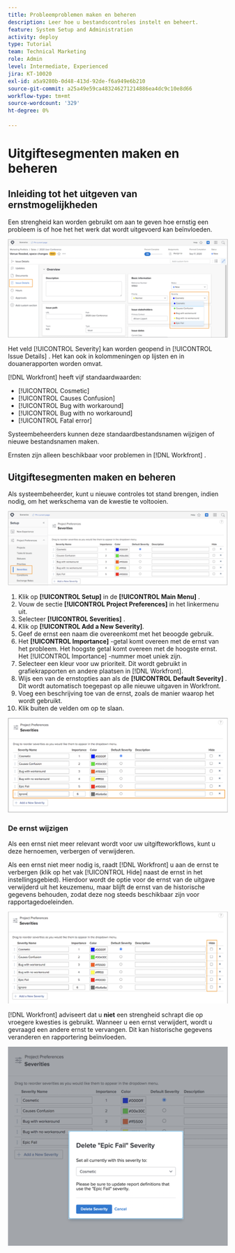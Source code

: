 ```yaml
---
title: Probleemproblemen maken en beheren
description: Leer hoe u bestandscontroles instelt en beheert.
feature: System Setup and Administration
activity: deploy
type: Tutorial
team: Technical Marketing
role: Admin
level: Intermediate, Experienced
jira: KT-10020
exl-id: a5a9280b-0d48-413d-92de-f6a949e6b210
source-git-commit: a25a49e59ca483246271214886ea4dc9c10e8d66
workflow-type: tm+mt
source-wordcount: '329'
ht-degree: 0%

---
```


# Uitgiftesegmenten maken en beheren

## Inleiding tot het uitgeven van ernstmogelijkheden

Een strengheid kan worden gebruikt om aan te geven hoe ernstig een probleem is of hoe het het werk dat wordt uitgevoerd kan beïnvloeden.

![[!UICONTROL Severity] menu in het [!UICONTROL Issue Details] venster ](assets/admin-fund-severity-issue-details.png)

Het veld [!UICONTROL Severity] kan worden geopend in [!UICONTROL Issue Details] . Het kan ook in kolommeningen op lijsten en in douanerapporten worden omvat.

[!DNL Workfront] heeft vijf standaardwaarden:

* [!UICONTROL Cosmetic]
* [!UICONTROL Causes Confusion]
* [!UICONTROL Bug with workaround]
* [!UICONTROL Bug with no workaround]
* [!UICONTROL Fatal error]

Systeembeheerders kunnen deze standaardbestandsnamen wijzigen of nieuwe bestandsnamen maken.

Ernsten zijn alleen beschikbaar voor problemen in [!DNL Workfront] .

## Uitgiftesegmenten maken en beheren

Als systeembeheerder, kunt u nieuwe controles tot stand brengen, indien nodig, om het werkschema van de kwestie te voltooien.

![[!UICONTROL Severities] pagina in [!UICONTROL Setup]](assets/admin-fund-severity-section.png)

1. Klik op **[!UICONTROL Setup]** in de **[!UICONTROL Main Menu]** .
1. Vouw de sectie **[!UICONTROL Project Preferences]** in het linkermenu uit.
1. Selecteer **[!UICONTROL Severities]** .
1. Klik op **[!UICONTROL Add a New Severity]**.
1. Geef de ernst een naam die overeenkomt met het beoogde gebruik.
1. Het **[!UICONTROL Importance]** -getal komt overeen met de ernst van het probleem. Het hoogste getal komt overeen met de hoogste ernst. Het [!UICONTROL Importance] -nummer moet uniek zijn.
1. Selecteer een kleur voor uw prioriteit. Dit wordt gebruikt in grafiekrapporten en andere plaatsen in [!DNL Workfront].
1. Wijs een van de ernstopties aan als de **[!UICONTROL Default Severity]** . Dit wordt automatisch toegepast op alle nieuwe uitgaven in Workfront.
1. Voeg een beschrijving toe van de ernst, zoals de manier waarop het wordt gebruikt.
1. Klik buiten de velden om op te slaan.

![[!UICONTROL Severities] list ](assets/admin-fund-severity-new.png)

### De ernst wijzigen

Als een ernst niet meer relevant wordt voor uw uitgifteworkflows, kunt u deze hernoemen, verbergen of verwijderen.

Als een ernst niet meer nodig is, raadt [!DNL Workfront] u aan de ernst te verbergen (klik op het vak [!UICONTROL Hide] naast de ernst in het instellingsgebied). Hierdoor wordt de optie voor de ernst van de uitgave verwijderd uit het keuzemenu, maar blijft de ernst van de historische gegevens behouden, zodat deze nog steeds beschikbaar zijn voor rapportagedoeleinden.

![[!UICONTROL Hide] kolom gemarkeerd op [!UICONTROL Severities] pagina in [!UICONTROL Setup]](assets/admin-fund-severity-hide.png)

[!DNL Workfront] adviseert dat u **niet** een strengheid schrapt die op vroegere kwesties is gebruikt. Wanneer u een ernst verwijdert, wordt u gevraagd een andere ernst te vervangen. Dit kan historische gegevens veranderen en rapportering beïnvloeden.

![ schrap strengheidsvenster ](assets/admin-fund-severity-delete.png)

<!---
learn more URLs
Create and customize issue severities
Update issue severity
--->
